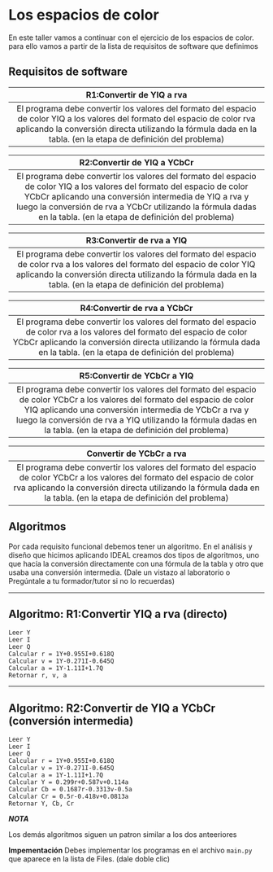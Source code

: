 # Los espacios de color
En este taller vamos a continuar con el ejercicio de los espacios de color. para ello vamos a partir de la lista de requisitos de software que definimos

## Requisitos de software

 |R1:Convertir de YIQ a rva |
 | :-------------: |
|El programa debe convertir los valores del formato del espacio de color YIQ a los valores del formato del espacio de color rva aplicando la conversión directa utilizando la fórmula dada en la tabla. (en la etapa de definición del problema)|

|R2:Convertir de YIQ a YCbCr|
| :-------------: |
|El programa debe convertir los valores del formato del espacio de color YIQ a los valores del formato del espacio de color YCbCr aplicando una conversión intermedia de YIQ a rva y luego la conversión de rva a YCbCr utilizando la fórmula dadas en la tabla. (en la etapa de definición del problema)|

|R3:Convertir de rva a YIQ|
| :-------------: |
|El programa debe convertir los valores del formato del espacio de color rva a los valores del formato del espacio de color YIQ aplicando la conversión directa utilizando la fórmula dada en la tabla. (en la etapa de definición del problema)|

|R4:Convertir de rva a YCbCr|
| :-------------: |
|El programa debe convertir los valores del formato del espacio de color rva a los valores del formato del espacio de color YCbCr aplicando la conversión directa utilizando la fórmula dada en la tabla. (en la etapa de definición del problema)|  

|R5:Convertir de YCbCr a YIQ|
| :-------------: |
|El programa debe convertir los valores del formato del espacio de color YCbCr a los valores del formato del espacio de color YIQ aplicando una conversión intermedia de YCbCr a rva y luego la conversión de rva a YIQ utilizando la fórmula dadas en la tabla. (en la etapa de definición del problema)|

|Convertir de YCbCr a rva|
| :-------------: |
|El programa debe convertir los valores del formato del espacio de color YCbCr a los valores del formato del espacio de color rva aplicando la conversión directa utilizando la fórmula dada en la tabla. (en la etapa de definición del problema)  |


## Algoritmos
Por cada requisito funcional debemos tener un algoritmo. En el análisis y diseño que hicimos aplicando IDEAL creamos dos tipos de algoritmos, uno que hacía la conversión directamente con una fórmula de la tabla y otro que usaba una conversión intermedia. (Dale un vistazo al laboratorio o Pregúntale a tu formador/tutor si no lo recuerdas)

---
Algoritmo: R1:Convertir YIQ a rva (directo)
---
	Leer Y
	Leer I
	Leer Q
	Calcular r = 1Y+0.955I+0.618Q
	Calcular v = 1Y-0.271I-0.645Q
	Calcular a = 1Y-1.11I+1.7Q
	Retornar r, v, a


---
Algoritmo: R2:Convertir de YIQ a YCbCr (conversión intermedia)
---
	Leer Y
	Leer I
	Leer Q
	Calcular r = 1Y+0.955I+0.618Q
	Calcular v = 1Y-0.271I-0.645Q
	Calcular a = 1Y-1.11I+1.7Q
	Calcular Y = 0.299r+0.587v+0.114a
	Calcular Cb = 0.1687r-0.3313v-0.5a
	Calcular Cr = 0.5r-0.418v+0.0813a
	Retornar Y, Cb, Cr

***NOTA***

Los demás algoritmos siguen un patron similar a los dos anteeriores

**Impementación**
Debes implementar los programas en el archivo ``main.py`` que aparece en la lista de Files. (dale doble clic)
  





